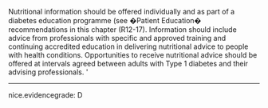 Nutritional information should be offered individually and as part of a diabetes education programme (see �Patient Education� recommendations in this chapter (R12-17). Information should include advice from professionals with specific and approved training and continuing accredited education in delivering nutritional advice to people with health conditions. Opportunities to receive nutritional advice should be offered at intervals agreed between adults with Type 1 diabetes and their advising professionals.
'

---
 nice.evidencegrade: D
